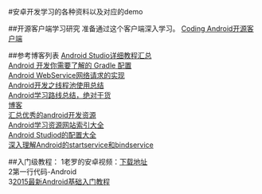 #安卓开发学习的各种资料以及对应的demo

##开源客户端学习研究
准备通过这个客户端深入学习。
[Coding Android开源客户端](https://github.com/huang303513/Coding-Android)</br>

##参考博客列表
[Android Studio详细教程汇总 ](http://stormzhang.com/devtools/2015/06/17/android-studio-all/)</br>
[Android 开发你需要了解的 Gradle 配置](https://zhuanlan.zhihu.com/p/21602684)</br>
[Android WebService网络请求的实现](http://blog.csdn.net/xiaanming/article/details/16871117)</br>
[Android开发之线程池使用总结](http://blog.csdn.net/u012702547/article/details/52259529)</br>
[Android学习路线总结，绝对干货](http://blog.csdn.net/lowprofile_coding/article/details/51252781)</br>
[博客](http://blog.csdn.net/hejjunlin/article/category/2208893)</br>
[汇总优秀的android开发资源](https://github.com/zmywly8866/Android-Develop-Resources)</br>
[Android学习资源网站索引大全](https://github.com/zhujun2730/Android-Learning-Resources)</br>
[Android Studiod的配置大全](http://liukun.engineer/2016/04/10/Android-Studio-advanced-configuration/)<br>
[深入理解Android的startservice和bindservice](http://www.cnblogs.com/yejiurui/p/3429451.html)</br>

##入门级教程：
1老罗的安卓视频：[下载地址](https://pan.baidu.com/s/1cdxoy6)</br>
2第一行代码-Android</br>
3[2015最新Android基础入门教程](http://www.runoob.com/w3cnote/android-tutorial-end.html)</br>




